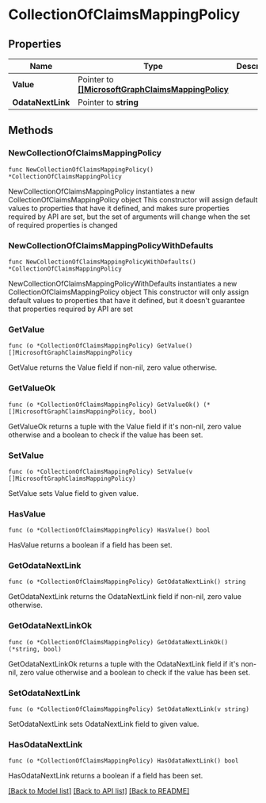 # CollectionOfClaimsMappingPolicy

## Properties

Name | Type | Description | Notes
------------ | ------------- | ------------- | -------------
**Value** | Pointer to [**[]MicrosoftGraphClaimsMappingPolicy**](MicrosoftGraphClaimsMappingPolicy.md) |  | [optional] 
**OdataNextLink** | Pointer to **string** |  | [optional] 

## Methods

### NewCollectionOfClaimsMappingPolicy

`func NewCollectionOfClaimsMappingPolicy() *CollectionOfClaimsMappingPolicy`

NewCollectionOfClaimsMappingPolicy instantiates a new CollectionOfClaimsMappingPolicy object
This constructor will assign default values to properties that have it defined,
and makes sure properties required by API are set, but the set of arguments
will change when the set of required properties is changed

### NewCollectionOfClaimsMappingPolicyWithDefaults

`func NewCollectionOfClaimsMappingPolicyWithDefaults() *CollectionOfClaimsMappingPolicy`

NewCollectionOfClaimsMappingPolicyWithDefaults instantiates a new CollectionOfClaimsMappingPolicy object
This constructor will only assign default values to properties that have it defined,
but it doesn't guarantee that properties required by API are set

### GetValue

`func (o *CollectionOfClaimsMappingPolicy) GetValue() []MicrosoftGraphClaimsMappingPolicy`

GetValue returns the Value field if non-nil, zero value otherwise.

### GetValueOk

`func (o *CollectionOfClaimsMappingPolicy) GetValueOk() (*[]MicrosoftGraphClaimsMappingPolicy, bool)`

GetValueOk returns a tuple with the Value field if it's non-nil, zero value otherwise
and a boolean to check if the value has been set.

### SetValue

`func (o *CollectionOfClaimsMappingPolicy) SetValue(v []MicrosoftGraphClaimsMappingPolicy)`

SetValue sets Value field to given value.

### HasValue

`func (o *CollectionOfClaimsMappingPolicy) HasValue() bool`

HasValue returns a boolean if a field has been set.

### GetOdataNextLink

`func (o *CollectionOfClaimsMappingPolicy) GetOdataNextLink() string`

GetOdataNextLink returns the OdataNextLink field if non-nil, zero value otherwise.

### GetOdataNextLinkOk

`func (o *CollectionOfClaimsMappingPolicy) GetOdataNextLinkOk() (*string, bool)`

GetOdataNextLinkOk returns a tuple with the OdataNextLink field if it's non-nil, zero value otherwise
and a boolean to check if the value has been set.

### SetOdataNextLink

`func (o *CollectionOfClaimsMappingPolicy) SetOdataNextLink(v string)`

SetOdataNextLink sets OdataNextLink field to given value.

### HasOdataNextLink

`func (o *CollectionOfClaimsMappingPolicy) HasOdataNextLink() bool`

HasOdataNextLink returns a boolean if a field has been set.


[[Back to Model list]](../README.md#documentation-for-models) [[Back to API list]](../README.md#documentation-for-api-endpoints) [[Back to README]](../README.md)


